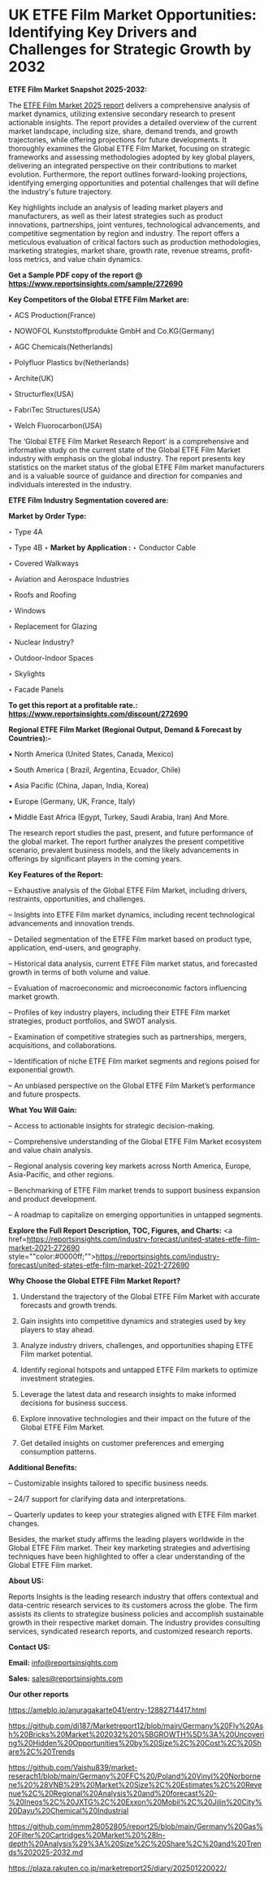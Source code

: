 # UK ETFE Film Market Opportunities: Identifying Key Drivers and Challenges for Strategic Growth by 2032

<strong>ETFE Film Market Snapshot 2025-2032:</strong>

The <a href=https://www.reportsinsights.com/sample/272690>ETFE Film Market 2025 report</a> delivers a comprehensive analysis of market dynamics, utilizing extensive secondary research to present actionable insights. The report provides a detailed overview of the current market landscape, including size, share, demand trends, and growth trajectories, while offering projections for future developments. It thoroughly examines the Global ETFE Film Market, focusing on strategic frameworks and assessing methodologies adopted by key global players, delivering an integrated perspective on their contributions to market evolution. Furthermore, the report outlines forward-looking projections, identifying emerging opportunities and potential challenges that will define the industry's future trajectory.

Key highlights include an analysis of leading market players and manufacturers, as well as their latest strategies such as product innovations, partnerships, joint ventures, technological advancements, and competitive segmentation by region and industry. The report offers a meticulous evaluation of critical factors such as production methodologies, marketing strategies, market share, growth rate, revenue streams, profit-loss metrics, and value chain dynamics.

<strong>Get a Sample PDF copy of the report @ <a href=https://www.reportsinsights.com/sample/272690 style=color:#0000ff;>https://www.reportsinsights.com/sample/272690</a></strong>

<strong>Key Competitors of the Global ETFE Film Market are:</strong>

‣ ACS Production(France)

‣ NOWOFOL Kunststoffprodukte GmbH and Co.KG(Germany)

‣ AGC Chemicals(Netherlands)

‣ Polyfluor Plastics bv(Netherlands)

‣ Archite(UK)

‣ Structurflex(USA)

‣ FabriTec Structures(USA)

‣ Welch Fluorocarbon(USA)

The ‘Global ETFE Film Market Research Report’ is a comprehensive and informative study on the current state of the Global ETFE Film Market industry with emphasis on the global industry. The report presents key statistics on the market status of the global ETFE Film market manufacturers and is a valuable source of guidance and direction for companies and individuals interested in the industry.

<strong>ETFE Film Industry Segmentation covered are:</strong>

<strong>Market by Order Type: </strong>

‣ Type 4A

‣ Type 4B
‣ 
<strong>Market by Application :</strong>
‣ Conductor Cable

‣ Covered Walkways

‣ Aviation and Aerospace Industries

‣ Roofs and Roofing

‣ Windows

‣ Replacement for Glazing

‣ Nuclear Industry?

‣ Outdoor-Indoor Spaces

‣ Skylights

‣ Facade Panels

<strong>To get this report at a profitable rate.: <a href=https://www.reportsinsights.com/discount/272690 style=color:#0000ff;>https://www.reportsinsights.com/discount/272690</a></strong>

<strong>Regional ETFE Film Market (Regional Output, Demand &amp; Forecast by Countries):-</strong>

• North America (United States, Canada, Mexico)

• South America ( Brazil, Argentina, Ecuador, Chile)

• Asia Pacific (China, Japan, India, Korea)

• Europe (Germany, UK, France, Italy)

• Middle East Africa (Egypt, Turkey, Saudi Arabia, Iran) And More.

The research report studies the past, present, and future performance of the global market. The report further analyzes the present competitive scenario, prevalent business models, and the likely advancements in offerings by significant players in the coming years.

<strong>Key Features of the Report:</strong>

– Exhaustive analysis of the Global ETFE Film Market, including drivers, restraints, opportunities, and challenges.

– Insights into ETFE Film market dynamics, including recent technological advancements and innovation trends.

– Detailed segmentation of the ETFE Film market based on product type, application, end-users, and geography.

– Historical data analysis, current ETFE Film market status, and forecasted growth in terms of both volume and value.

– Evaluation of macroeconomic and microeconomic factors influencing market growth.

– Profiles of key industry players, including their ETFE Film market strategies, product portfolios, and SWOT analysis.

– Examination of competitive strategies such as partnerships, mergers, acquisitions, and collaborations.

– Identification of niche ETFE Film market segments and regions poised for exponential growth.

– An unbiased perspective on the Global ETFE Film Market’s performance and future prospects.

<strong>What You Will Gain:</strong>

– Access to actionable insights for strategic decision-making.

– Comprehensive understanding of the Global ETFE Film Market ecosystem and value chain analysis.

– Regional analysis covering key markets across North America, Europe, Asia-Pacific, and other regions.

– Benchmarking of ETFE Film market trends to support business expansion and product development.

– A roadmap to capitalize on emerging opportunities in untapped segments.

<strong>Explore the Full Report Description, TOC, Figures, and Charts:</strong>
<a href=https://reportsinsights.com/industry-forecast/united-states-etfe-film-market-2021-272690 style=""color:#0000ff;"">https://reportsinsights.com/industry-forecast/united-states-etfe-film-market-2021-272690</a>

<strong>Why Choose the Global ETFE Film Market Report?</strong>

1. Understand the trajectory of the Global ETFE Film Market with accurate forecasts and growth trends.

2. Gain insights into competitive dynamics and strategies used by key players to stay ahead.

3. Analyze industry drivers, challenges, and opportunities shaping ETFE Film market potential.

4. Identify regional hotspots and untapped ETFE Film markets to optimize investment strategies.

5. Leverage the latest data and research insights to make informed decisions for business success.

6. Explore innovative technologies and their impact on the future of the Global ETFE Film Market.

7. Get detailed insights on customer preferences and emerging consumption patterns.

<strong>Additional Benefits:</strong>

– Customizable insights tailored to specific business needs.

– 24/7 support for clarifying data and interpretations.

– Quarterly updates to keep your strategies aligned with ETFE Film market changes.

Besides, the market study affirms the leading players worldwide in the Global ETFE Film market. Their key marketing strategies and advertising techniques have been highlighted to offer a clear understanding of the Global ETFE Film market.

<strong><strong>About US</strong>:</strong>

Reports Insights is the leading research industry that offers contextual and data-centric research services to its customers across the globe. The firm assists its clients to strategize business policies and accomplish sustainable growth in their respective market domain. The industry provides consulting services, syndicated research reports, and customized research reports.

<strong>Contact US:</strong>

<p class=><b>Email:</b> <a href=mailto:info@reportsinsights.com>info@reportsinsights.com</a></p>
<p class=><b>Sales:</b> <a href=mailto:sales@reportsinsights.com>sales@reportsinsights.com</a></p>

<strong>Our other reports</strong>

<a href=https://ameblo.jp/anuragakarte041/entry-12882714417.html>https://ameblo.jp/anuragakarte041/entry-12882714417.html</a>

<a href=https://github.com/di187/Marketreport12/blob/main/Germany%20Fly%20Ash%20Bricks%20Market%202032%20%5BGROWTH%5D%3A%20Uncovering%20Hidden%20Opportunities%20by%20Size%2C%20Cost%2C%20Share%2C%20Trends>https://github.com/di187/Marketreport12/blob/main/Germany%20Fly%20Ash%20Bricks%20Market%202032%20%5BGROWTH%5D%3A%20Uncovering%20Hidden%20Opportunities%20by%20Size%2C%20Cost%2C%20Share%2C%20Trends</a>

<a href=https://github.com/Vaishu839/market-reserach1/blob/main/Germany%20FFC%20/Poland%20Vinyl%20Norbornene%20%28VNB%29%20Market%20Size%2C%20Estimates%2C%20Revenue%2C%20Regional%20Analysis%20and%20forecast%20-%20Ineos%2C%20JXTG%2C%20Exxon%20Mobil%2C%20Jilin%20City%20Dayu%20Chemical%20Industrial>https://github.com/Vaishu839/market-reserach1/blob/main/Germany%20FFC%20/Poland%20Vinyl%20Norbornene%20%28VNB%29%20Market%20Size%2C%20Estimates%2C%20Revenue%2C%20Regional%20Analysis%20and%20forecast%20-%20Ineos%2C%20JXTG%2C%20Exxon%20Mobil%2C%20Jilin%20City%20Dayu%20Chemical%20Industrial</a>

<a href=https://github.com/mmm28052805/report25/blob/main/Germany%20Gas%20Filter%20Cartridges%20Market%20%28In-depth%20Analysis%29%3A%20Size%2C%20Share%2C%20and%20Trends%202025-2032.md>https://github.com/mmm28052805/report25/blob/main/Germany%20Gas%20Filter%20Cartridges%20Market%20%28In-depth%20Analysis%29%3A%20Size%2C%20Share%2C%20and%20Trends%202025-2032.md</a>

<a href=https://plaza.rakuten.co.jp/marketreport25/diary/202501220022/>https://plaza.rakuten.co.jp/marketreport25/diary/202501220022/</a>
